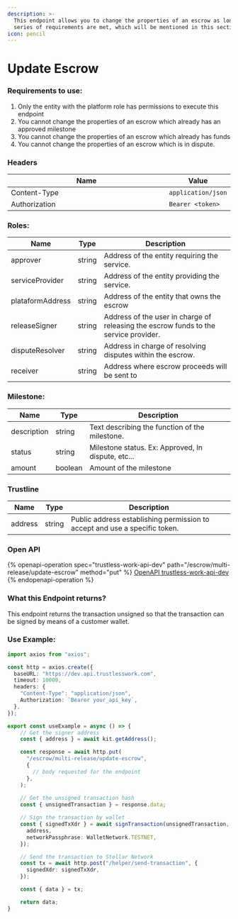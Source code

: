 ```yaml
---
description: >-
  This endpoint allows you to change the properties of an escrow as long as a
  series of requirements are met, which will be mentioned in this section.
icon: pencil
---
```


# Update Escrow

### Requirements to use:

1. Only the entity with the platform role has permissions to execute this endpoint
2. You cannot change the properties of an escrow which already has an approved milestone
3. You cannot change the properties of an escrow which already has funds
4. You cannot change the properties of an escrow which is in dispute.

### Headers

<table><thead><tr><th width="366">Name</th><th>Value</th></tr></thead><tbody><tr><td>Content-Type</td><td><code>application/json</code></td></tr><tr><td>Authorization</td><td><code>Bearer &#x3C;token></code></td></tr></tbody></table>

### Roles:

| Name             | Type   | Description                                                                          |
| ---------------- | ------ | ------------------------------------------------------------------------------------ |
| approver         | string | Address of the entity requiring the service.                                         |
| serviceProvider  | string | Address of the entity providing the service.                                         |
| plataformAddress | string | Address of the entity that owns the escrow                                           |
| releaseSigner    | string | Address of the user in charge of releasing the escrow funds to the service provider. |
| disputeResolver  | string | Address in charge of resolving disputes within the escrow.                           |
| receiver         | string | Address where escrow proceeds will be sent to                                        |

### Milestone:

| Name        | Type    | Description                                        |
| ----------- | ------- | -------------------------------------------------- |
| description | string  | Text describing the function of the milestone.     |
| status      | string  | Milestone status. Ex: Approved, In dispute, etc... |
| amount      | boolean | Amount of the milestone                            |

### Trustline

| Name    | Type   | Description                                                                |
| ------- | ------ | -------------------------------------------------------------------------- |
| address | string | Public address establishing permission to accept and use a specific token. |

### Open API

{% openapi-operation spec="trustless-work-api-dev" path="/escrow/multi-release/update-escrow" method="put" %}
[OpenAPI trustless-work-api-dev](https://dev.api.trustlesswork.com/api-yaml)
{% endopenapi-operation %}

### **What this Endpoint returns?**

This endpoint returns the transaction unsigned so that the transaction can be signed by means of a customer wallet.

### Use Example:

```typescript
import axios from "axios";

const http = axios.create({
  baseURL: "https://dev.api.trustlesswork.com",
  timeout: 10000,
  headers: {
    "Content-Type": "application/json",
    Authorization: `Bearer your_api_key`,
  },
});

export const useExample = async () => {
    // Get the signer address
    const { address } = await kit.getAddress();

    const response = await http.put(
      "/escrow/multi-release/update-escrow",
      {
        // body requested for the endpoint
      },
    ); 
    
    // Get the unsigned transaction hash
    const { unsignedTransaction } = response.data;

    // Sign the transaction by wallet
    const { signedTxXdr } = await signTransaction(unsignedTransaction, {
      address,
      networkPassphrase: WalletNetwork.TESTNET,
    });

    // Send the transaction to Stellar Network
    const tx = await http.post("/helper/send-transaction", {
      signedXdr: signedTxXdr,
    });

    const { data } = tx;

    return data;
}
```
